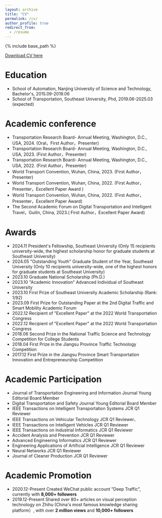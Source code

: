 ```yaml
---
layout: archive
title: "CV"
permalink: /cv/
author_profile: true
redirect_from:
  - /resume
---
```


{% include base_path %}

[Download CV here](https://zhengyunhan.github.io/files/CV.pdf)

Education
======
* School of Automation, Nanjing University of Science and Technology,  Bachelor's, 2015.09-2019.06
* School of Transportation, Southeast University, Phd, 2019.06-2025.03 (expected)


Academic conference 
======
*	Transportation Research Board- Annual Meeting, Washington, D.C., USA, 2024. (Oral，First Author，Presenter)
*	Transportation Research Board- Annual Meeting, Washington, D.C., USA, 2023. (First Author，Presenter)
*	Transportation Research Board- Annual Meeting, Washington, D.C., USA, 2022. (First Author，Presenter)
*	World Transport Convention, Wuhan, China, 2023. (First Author，Presenter)
*	World Transport Convention, Wuhan, China, 2022. (First Author，Presenter，Excellent Paper Award )
*	World Transport Convention, Wuhan, China, 2022. (First Author，Presenter，Excellent Paper Award)
*	The Second Academic Forum on Digital Transportation and Intelligent Travel，Guilin, China, 2023.( First Author，Excellent Paper Award)


Awards
======
* 2024.11  President's Fellowship, Southeast University (Only 15 recipients university-wide, the highest scholarship honor for graduate students at Southeast University)
* 2024.05  "Outstanding Youth" Graduate Student of the Year, Southeast University (Only 10 recipients university-wide, one of the highest honors for graduate students at Southeast University)
* 2023.10	Graduate National Scholarship (Ph.D.)
* 2023.10	"Academic Innovation" Advanced Individual of Southeast University
* 2023.10	First Prize of Southeast University Academic Scholarship (Rank: 1/92)
* 2023.09	First Prize for Outstanding Paper at the 2nd Digital Traffic and Smart Mobility Academic Forum
* 2022.12	Recipient of "Excellent Paper" at the 2022 World Transportation Congress
* 2022.12	Recipient of "Excellent Paper" at the 2022 World Transportation Congress
* 2018.06	Second Prize in the National Traffic Science and Technology Competition for College Students
* 2018.04	First Prize in the Jiangsu Province Traffic Technology Competition
* 2017.12	First Prize in the Jiangsu Province Smart Transportation Innovation and Entrepreneurship Competition

Academic Participation
======
* Journal of Transportation Engineering and Information Journal	Young Editorial Board Member
* Digital Transportation and Safety	Journal	Young Editorial Board Member
* IEEE Transactions on Intelligent Transportation Systems	JCR Q1	Reviewer
* IEEE Transactions on Vehicular Technology	JCR Q1	Reviewer、
* IEEE Transactions on Intelligent Vehicles JCR Q1	Reviewer
* IEEE Transactions on Industrial Informatics	JCR Q1	Reviewer
* Accident Analysis and Prevention	JCR Q1	Reviewer
* Advanced Engineering Informatics	JCR Q1	Reviewer
* Engineering Applications of Artificial Intelligence	JCR Q1	Reviewer
* Neural Networks	JCR Q1	Reviewer
* Journal of Cleaner Production	JCR Q1	Reviewer

Academic Promotion
======
* 2020.12-Present	Created WeChat public account "Deep Traffic", currently with **8,000+ followers**
* 2019.12-Present	Shared over 80+ articles on visual perception technology on Zhihu (China's most famous knowledge sharing platform）, with over **2 million views** and **10,000+ followers**





